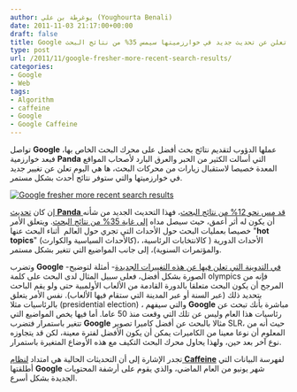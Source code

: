 ```yaml
---
author: يوغرطة بن علي (Youghourta Benali)
date: 2011-11-03 21:17:00+00:00
draft: false
title: Google تعلن عن تحديث جديد في خوارزميتها سيمس 35% من نتائج البحث
type: post
url: /2011/11/google-fresher-more-recent-search-results/
categories:
- Google
- Web
tags:
- Algorithm
- caffeine
- Google
- Google Caffeine
---
```


تواصل **Google** عملها الدؤوب لتقديم نتائج بحث أفضل على محرك البحث الخاص بها، فبعد خوارزمية **Panda** التي أسالت الكثير من الحبر والعرق البارد لأصحاب المواقع المعدة خصيصا لاستقبال زيارات من محركات البحث، ها هي اليوم تعلن عن تغيير جديد في خوارزميتها والتي ستوفر نتائج أحدث بشكل مستمر.




[![Google fresher more recent search results](https://www.it-scoop.com/wp-content/uploads/2011/11/google-speed.jpg)
](https://www.it-scoop.com/wp-content/uploads/2011/11/google-speed.jpg)




إن كان [تحديث **Panda** قد مس نحو 12% من نتائج البحث](../2011/08/google-panda/)، فهذا التحديث الجديد من شأنه أن يكون له أثر أعمق، حيث سيصل مداه [إلى غاية 35% من نتائج البحث](http://googleblog.blogspot.com/2011/11/giving-you-fresher-more-recent-search.html). ويتعلق الأمر خصيصا بعمليات البحث حول الأحداث التي تجري حول العالم  أثناء البحث عنها "**hot topics**" (كالأحداث السياسية والكوارث)، الأحداث الدورية ( كالانتخابات الرئاسية، والمؤتمرات السنوية)، إلى جانب المواضيع التي تتغير بشكل مستمر.




وتضرب **Google** -[في التدوينة التي تعلن فيها عن هذه التغييرات الجديدة](http://insidesearch.blogspot.com/2011/11/giving-you-fresher-more-recent-search.html?utm_source=feedburner&utm_medium=feed&utm_campaign=Feed%3A+InsideSearch+%28Inside+Search%29)- أمثلة لتوضيح الصورة بشكل أفضل، فعلى سبيل المثال لدى البحث على كلمة olympics فإنه من المرجح أن يكون البحث متعلقا بالدورة القادمة من الألعاب الأولمبية حتى ولو يقم الباحث بتحديد ذلك (عبر السنة أو عبر المدينة التي ستقام فيها الألعاب). نفس الأمر يتعلق بالرئاسيات مثلا (presidential election) ، والتي سيفهم **Google** مباشرة بأنك تبحث عن رئاسيات هذا العام وليس عن تلك التي وقعت منذ 50 عاما. أما فيها يخص المواضيع التي تتغير باستمرار فتضرب **Google** مثالا بالبحث عن أفضل كاميرا تصوير SLR، حيث أنه من المعلوم أن نوعا معينا من الكاميرات يمكن أن يكون الأفضل لفترة معينة، لكن قد يتجاوزه نوع آخر بعد حين، ولهذا يحاول محرك البحث التكيف مع هذه الأوضاع المتغيرة باستمرار.




تجدر الإشارة إلى أن التحديثات الحالية هي امتداد [لنظام **Caffeine**](../2010/06/google-new-search-index-caffeine/) لفهرسة البيانات التي أطلقتها **Google** شهر يونيو من العام الماضي، والذي يقوم على أرشفة المحتويات الجديدة بشكل أسرع.
